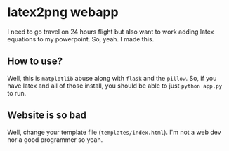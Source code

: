 # latex2png webapp

I need to go travel on 24 hours flight but also want to work adding latex equations to my powerpoint. So, yeah. I made this.

## How to use?

Well, this is `matplotlib` abuse along with `flask` and the `pillow`. So, if you have latex and all of those install, you should be able to just `python app,py` to run.

## Website is so bad

Well, change your template file (`templates/index.html`). I'm not a web dev nor a good programmer so yeah.
